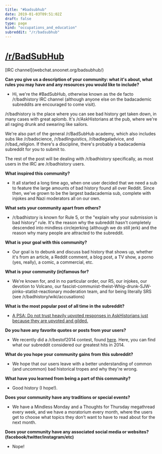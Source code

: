 ```yaml
---
title: "#badsubhub"
date: 2019-01-03T09:51:02Z
draft: false
type: page
kind: "occupations_and_education"
subreddit: "/r/badsubhub"
---
```


<h1><a href="http://badsubhub.reddit.com">/r/BadSubHub</a></h1>
[IRC channel](webchat.snoonet.org/badsubhub/)


**Can you give us a description of your community: what it's about, what rules you may have and any resources you would like to include?**

* Hi, we're the #BadSubHub, otherwise known as the de facto /r/badhistory IRC channel (although anyone else on the badacademic subreddits are encouraged to come visit).

/r/badhistory is the place where you can see bad history get taken down, in many cases with great aplomb. It's /r/AskHistorians at the pub, where we're all raging drunk and swearing like sailors.

We're also part of the general /r/BadSubHub academy, which also includes subs like /r/badscience, /r/badlinguistics, /r/badlegaladvice, and /r/bad_religion. If there's a discipline, there's probably a badacademia subreddit for you to submit to.

The rest of the post will be dealing with /r/badhistory specifically, as most users in the IRC are /r/badhistory users.


**What inspired this community?**

* It all started a long time ago, when one user decided that we need a sub to feature the large amounts of bad history found all over Reddit. Since then, we've grown to be the largest badacademia sub, complete with injokes and Nazi moderators all on our own.


**What sets your community apart from others?**

* /r/badhistory is known for Rule 5, or the "explain why your submission is bad history" rule. It's the reason why the subreddit hasn't completely descended into mindless circlejerking (although we do still jerk) and the reason why many people are attracted to the subreddit.


**What is your goal with this community?**

* Our goal is to debunk and discuss bad history that shows up, whether it's from an article, a Reddit comment, a blog post, a TV show, a porno (yes, really), a comic, a commercial, etc.


**What is your community (in)famous for?**

* We're known for, and in no particular order, our R5, our injokes, our devotion to Volcano, our fascist-communist-theist-Whig-drunk-SJW-pinko-statist-reactionary moderation team, and for being literally SRS (see /r/badhistory/wiki/accusations)


**What is the most popular post of all time in the subreddit?**

* [A PSA: Do not trust heavily upvoted responses in AskHistorians just because they are upvoted and gilded.](https://www.reddit.com/r/badhistory/comments/2jhhje/a_psa_do_not_trust_heavily_upvoted_responses_in/)


**Do you have any favorite quotes or posts from your users?**

* We recently did a /r/bestof2014 contest, found [here](https://www.reddit.com/r/badhistory/comments/2qhre5/the_bad_history_best_of_awards_results/). Here, you can find what our subreddit considered our greatest hits in 2014.


**What do you hope your community gains from this subreddit?**

* We hope that our users leave with a better understanding of common (and uncommon) bad historical tropes and why they're wrong.


**What have you learned from being a part of this community?**

* Good history (I hope!).


**Does your community have any traditions or special events?**

* We have a Mindless Monday and a Thoughts for Thursday megathread every week, and we have a moratorium every month, where the users get to choose what topics they don't want to have to read about for the next month.


**Does your community have any associated social media or websites? (facebook/twitter/instagram/etc)**

* Nope!

